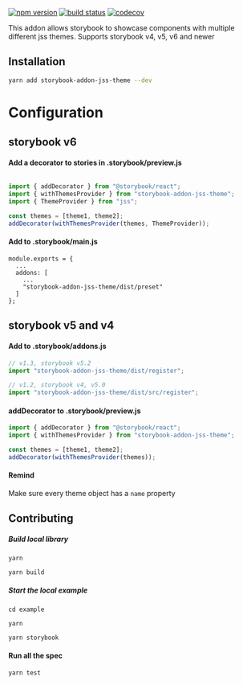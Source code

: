 [![npm version](https://badge.fury.io/js/storybook-addon-jss-theme.svg)](https://badge.fury.io/js/storybook-addon-jss-theme)
[![build status](https://travis-ci.org/echoulen/storybook-addon-jss-theme.svg?branch=master)](https://travis-ci.org/echoulen/storybook-addon-jss-theme)
[![codecov](https://codecov.io/gh/echoulen/storybook-addon-jss-theme/branch/master/graph/badge.svg)](https://codecov.io/gh/echoulen/storybook-addon-jss-theme)


This addon allows storybook to showcase components with multiple different jss themes.
Supports storybook v4, v5, v6 and newer

## Installation

```bash
yarn add storybook-addon-jss-theme --dev
```

# Configuration

## storybook v6

#### Add a decorator to stories in .storybook/preview.js

```javascript

import { addDecorator } from "@storybook/react";
import { withThemesProvider } from "storybook-addon-jss-theme";
import { ThemeProvider } from "jss";

const themes = [theme1, theme2];
addDecorator(withThemesProvider(themes, ThemeProvider));
```

#### Add to .storybook/main.js

```
module.exports = {
  ...
  addons: [
    ...
    "storybook-addon-jss-theme/dist/preset"
  ]
};
```

## storybook v5 and v4

#### Add to .storybook/addons.js

```javascript
// v1.3, storybook v5.2
import "storybook-addon-jss-theme/dist/register";

// v1.2, storybook v4, v5.0
import "storybook-addon-jss-theme/dist/src/register";
```

#### addDecorator to .storybook/preview.js

```javascript
import { addDecorator } from "@storybook/react";
import { withThemesProvider } from "storybook-addon-jss-theme";

const themes = [theme1, theme2];
addDecorator(withThemesProvider(themes));
```

#### Remind

Make sure every theme object has a `name` property

## Contributing

##### Build local library

```shell
yarn

yarn build
```

##### Start the local example

```shell
cd example

yarn

yarn storybook
```

#### Run all the spec

```shell
yarn test
```
